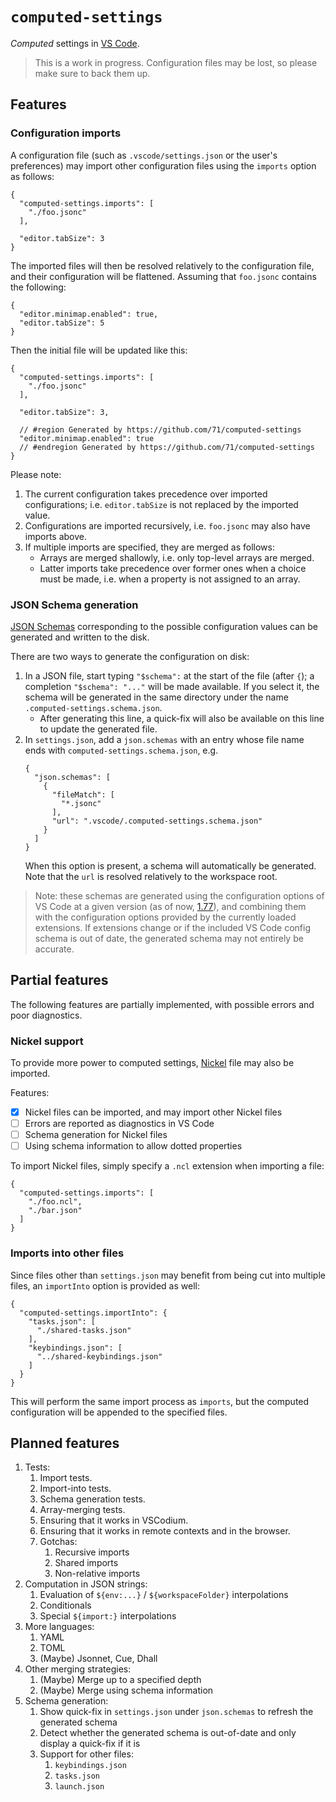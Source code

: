 # `computed-settings`

_Computed_ settings in [VS Code](https://code.visualstudio.com).

> This is a work in progress. Configuration files may be lost, so please make
> sure to back them up.

## Features

### Configuration imports

A configuration file (such as `.vscode/settings.json` or the user's preferences)
may import other configuration files using the `imports` option as follows:

```jsonc
{
  "computed-settings.imports": [
    "./foo.jsonc"
  ],

  "editor.tabSize": 3
}
```

The imported files will then be resolved relatively to the configuration file,
and their configuration will be flattened. Assuming that `foo.jsonc` contains
the following:

```jsonc
{
  "editor.minimap.enabled": true,
  "editor.tabSize": 5
}
```

Then the initial file will be updated like this:

```jsonc
{
  "computed-settings.imports": [
    "./foo.jsonc"
  ],

  "editor.tabSize": 3,

  // #region Generated by https://github.com/71/computed-settings
  "editor.minimap.enabled": true
  // #endregion Generated by https://github.com/71/computed-settings
}
```

Please note:

1. The current configuration takes precedence over imported configurations; i.e.
   `editor.tabSize` is not replaced by the imported value.
2. Configurations are imported recursively, i.e. `foo.jsonc` may also have
   imports above.
3. If multiple imports are specified, they are merged as follows:
   - Arrays are merged shallowly, i.e. only top-level arrays are merged.
   - Latter imports take precedence over former ones when a choice must be made,
     i.e. when a property is not assigned to an array.

### JSON Schema generation

[JSON Schemas](https://json-schema.org) corresponding to the possible
configuration values can be generated and written to the disk.

There are two ways to generate the configuration on disk:

1. In a JSON file, start typing `"$schema":` at the start of the file (after
   `{`); a completion `"$schema": "..."` will be made available. If you select
   it, the schema will be generated in the same directory under the name
   `.computed-settings.schema.json`.
   - After generating this line, a quick-fix will also be available on this line
     to update the generated file.
2. In `settings.json`, add a `json.schemas` with an entry whose file name ends
   with `computed-settings.schema.json`, e.g.
   ```jsonc
   {
     "json.schemas": [
       {
         "fileMatch": [
           "*.jsonc"
         ],
         "url": ".vscode/.computed-settings.schema.json"
       }
     ]
   }
   ```
   When this option is present, a schema will automatically be generated. Note
   that the `url` is resolved relatively to the workspace root.

> Note: these schemas are generated using the configuration options of VS Code
> at a given version (as of now, [1.77](src/vscode-config-schema/1.77.json)),
> and combining them with the configuration options provided by the currently
> loaded extensions. If extensions change or if the included VS Code config
> schema is out of date, the generated schema may not entirely be accurate.

## Partial features

The following features are partially implemented, with possible errors and poor
diagnostics.

### Nickel support

To provide more power to computed settings, [Nickel](https://nickel-lang.org)
file may also be imported.

Features:

- [x] Nickel files can be imported, and may import other Nickel files
- [ ] Errors are reported as diagnostics in VS Code
- [ ] Schema generation for Nickel files
- [ ] Using schema information to allow dotted properties

To import Nickel files, simply specify a `.ncl` extension when importing a file:

```jsonc
{
  "computed-settings.imports": [
    "./foo.ncl",
    "./bar.json"
  ]
}
```

### Imports into other files

Since files other than `settings.json` may benefit from being cut into multiple
files, an `importInto` option is provided as well:

```jsonc
{
  "computed-settings.importInto": {
    "tasks.json": [
      "./shared-tasks.json"
    ],
    "keybindings.json": [
      "../shared-keybindings.json"
    ]
  }
}
```

This will perform the same import process as `imports`, but the computed
configuration will be appended to the specified files.

## Planned features

1. Tests:
   1. Import tests.
   2. Import-into tests.
   3. Schema generation tests.
   4. Array-merging tests.
   5. Ensuring that it works in VSCodium.
   6. Ensuring that it works in remote contexts and in the browser.
   7. Gotchas:
      1. Recursive imports
      2. Shared imports
      3. Non-relative imports
2. Computation in JSON strings:
   1. Evaluation of `${env:...}` / `${workspaceFolder}` interpolations
   2. Conditionals
   3. Special `${import:}` interpolations
3. More languages:
   1. YAML
   2. TOML
   3. (Maybe) Jsonnet, Cue, Dhall
4. Other merging strategies:
   1. (Maybe) Merge up to a specified depth
   2. (Maybe) Merge using schema information
5. Schema generation:
   1. Show quick-fix in `settings.json` under `json.schemas` to refresh the
      generated schema
   2. Detect whether the generated schema is out-of-date and only display a
      quick-fix if it is
   3. Support for other files:
      1. `keybindings.json`
      2. `tasks.json`
      3. `launch.json`
